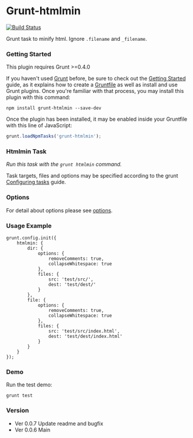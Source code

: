 # Grunt-htmlmin

[![Build Status](https://travis-ci.org/poppinlp/grunt-htmlmin.png?branch=master)](https://travis-ci.org/poppinlp/grunt-htmlmin)

Grunt task to minify html. Ignore `.filename` and `_filename`.

### Getting Started

This plugin requires Grunt >=0.4.0

If you haven't used [Grunt](http://gruntjs.com/) before, be sure to check out the [Getting Started](http://gruntjs.com/getting-started) guide, as it explains how to create a [Gruntfile](http://gruntjs.com/sample-gruntfile) as well as install and use Grunt plugins. Once you're familiar with that process, you may install this plugin with this command:

```shell
npm install grunt-htmlmin --save-dev
```

Once the plugin has been installed, it may be enabled inside your Gruntfile with this line of JavaScript:

```js
grunt.loadNpmTasks('grunt-htmlmin');
```
### Htmlmin Task

_Run this task with the `grunt htmlmin` command._

Task targets, files and options may be specified according to the grunt [Configuring tasks](http://gruntjs.com/configuring-tasks) guide.

### Options

For detail about options please see [options](https://github.com/kangax/html-minifier#options-quick-reference).

### Usage Example

```
grunt.config.init({
    htmlmin: {
        dir: {
            options: {
                removeComments: true,
                collapseWhitespace: true
            },
            files: {
                src: 'test/src/',
                dest: 'test/dest/'
            }
        },
        file: {
            options: {
                removeComments: true,
                collapseWhitespace: true
            },
            files: {
                src: 'test/src/index.html',
                dest: 'test/dest/index.html'
            }
        }
    }
});
```

### Demo

Run the test demo:

```
grunt test
```

### Version

- Ver 0.0.7 Update readme and bugfix
- Ver 0.0.6 Main
